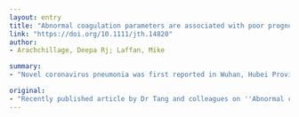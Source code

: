 ```yaml
---
layout: entry
title: "Abnormal coagulation parameters are associated with poor prognosis in patients with novel coronavirus pneumonia"
link: "https://doi.org/10.1111/jth.14820"
author:
- Arachchillage, Deepa Rj; Laffan, Mike

summary:
- "Novel coronavirus pneumonia was first reported in Wuhan, Hubei Province, China. WHO declared Covid-19 outbreak a global pandemic on 11/03/2020. Novel Coronavirus (Covid-19) infection leading to pneumonia and severe acute respiratory distress syndrome (ARDS) has spread to almost all other countries in the world."

original:
- "Recently published article by Dr Tang and colleagues on ''Abnormal coagulation parameters are associated with poor prognosis in patients with novel coronavirus pneumonia'' highlighted that disseminated intravascular coagulation is common severe respiratory failure patients with Covid 19(1) . Novel Coronavirus (Covid-19) infection leading to pneumonia and severe acute respiratory distress syndrome (ARDS) was first reported in Wuhan, Hubei Province, China and has subsequently spread to almost all other countries in the world. On 11/03/2020, WHO declared the Covid-19 outbreak a global pandemic."
---
```


